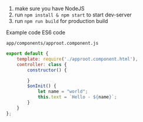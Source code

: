 1. make sure you have NodeJS
2. run `npm install & npm start` to start dev-server
3. run `npm run build` for production build



Example code ES6 code 

`app/components/approot.component.js`
```js
export default {
    template: require('./approot.component.html'),
    controller: class {
        constructor() {

        }
        $onInit() {
            let name = "world";
            this.text = `Hello - ${name}`;
        }
    }
};
```
